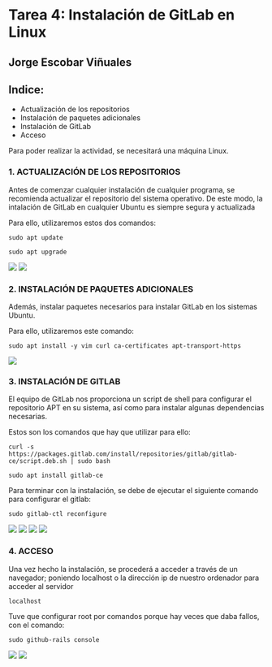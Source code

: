 # Tarea 4: Instalación de GitLab en Linux

  ## Jorge Escobar Viñuales

  ## Indice:
 - Actualización de los repositorios
 - Instalación de paquetes adicionales
 - Instalación de GitLab
 - Acceso

 Para poder realizar la actividad, se necesitará una máquina Linux.

 ### 1. ACTUALIZACIÓN DE LOS REPOSITORIOS

Antes de comenzar cualquier instalación de cualquier programa, se recomienda actualizar el repositorio del sistema operativo. De este modo, la intalación de GitLab en cualquier Ubuntu es siempre segura y actualizada

Para ello, utilizaremos estos dos comandos:

    sudo apt update

    sudo apt upgrade

![](https://github.com/Jorgeev27/GIT/blob/main/img/Tarea%204%20-%20Instalaci%C3%B3n%20de%20Gitlab%20en%20Linux/Gitlab%201.png)
![](https://github.com/Jorgeev27/GIT/blob/main/img/Tarea%204%20-%20Instalaci%C3%B3n%20de%20Gitlab%20en%20Linux/Gitlab%202.png)

  ### 2. INSTALACIÓN DE PAQUETES ADICIONALES

Además, instalar paquetes necesarios para instalar GitLab en los sistemas Ubuntu.

Para ello, utilizaremos este comando:

    sudo apt install -y vim curl ca-certificates apt-transport-https


![](https://github.com/Jorgeev27/GIT/blob/main/img/Tarea%204%20-%20Instalaci%C3%B3n%20de%20Gitlab%20en%20Linux/Gitlab%203.png)
 ### 3. INSTALACIÓN DE GITLAB

El equipo de GitLab nos proporciona un script de shell para configurar el repositorio APT en su sistema, así como para instalar algunas dependencias necesarias.

Estos son los comandos que hay que utilizar para ello:

    curl -s https://packages.gitlab.com/install/repositories/gitlab/gitlab-ce/script.deb.sh | sudo bash

    sudo apt install gitlab-ce

Para terminar con la instalación, se debe de ejecutar el siguiente comando para configurar el gitlab:

    sudo gitlab-ctl reconfigure


![](https://github.com/Jorgeev27/GIT/blob/main/img/Tarea%204%20-%20Instalaci%C3%B3n%20de%20Gitlab%20en%20Linux/Gitlab%204.png)
![](https://github.com/Jorgeev27/GIT/blob/main/img/Tarea%204%20-%20Instalaci%C3%B3n%20de%20Gitlab%20en%20Linux/Gitlab%205.png)
![](https://github.com/Jorgeev27/GIT/blob/main/img/Tarea%204%20-%20Instalaci%C3%B3n%20de%20Gitlab%20en%20Linux/Gitlab%206.png)
![](https://github.com/Jorgeev27/GIT/blob/main/img/Tarea%204%20-%20Instalaci%C3%B3n%20de%20Gitlab%20en%20Linux/Gitlab%207.png)


 ### 4. ACCESO

Una vez hecho la instalación, se procederá a acceder a través de un navegador; poniendo localhost o la dirección ip de nuestro ordenador para acceder al servidor

    localhost
    
Tuve que configurar root por comandos porque hay veces que daba fallos, con el comando:

    sudo github-rails console
    
![](https://github.com/Jorgeev27/GIT/blob/main/img/Tarea%204%20-%20Instalaci%C3%B3n%20de%20Gitlab%20en%20Linux/Gitlab%208.png)
![](https://github.com/Jorgeev27/GIT/blob/main/img/Tarea%204%20-%20Instalaci%C3%B3n%20de%20Gitlab%20en%20Linux/Gitlab%209.png)
